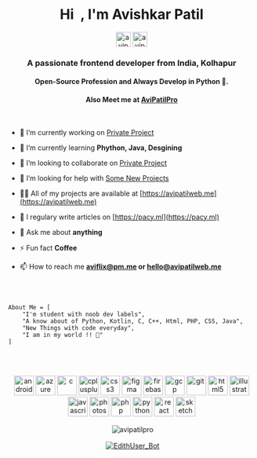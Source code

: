 <h1 align="center">Hi  &nbsp;<a href="https://raw.githubusercontent.com/proavipatil/proavipatil/master/Hi.gif" width="48px"></a>, I'm Avishkar Patil</h1>

<p align="center">
<a href="https://codepen.io/avipatilpro" target="blank"><img align="center" src="https://cdn.jsdelivr.net/npm/simple-icons@3.0.1/icons/codepen.svg" alt="avipatilpro" height="30" width="30" /></a>
<a href="https://dev.to/avipatilpro" target="blank"><img align="center" src="https://cdn.jsdelivr.net/npm/simple-icons@3.0.1/icons/dev-dot-to.svg" alt="avipatilpro" height="30" width="30" /></a>
</p>

<h3 align="center">A passionate frontend developer from India, Kolhapur</h3>
<h4 align="center" >Open-Source Profession and Always Develop in Python 🐍.</h4>
           
<h4 align="center">Also Meet me at <a href="https://github.com/avipatilpro"><b>AviPatilPro</b></a></h4> <br>

- 🔭 I’m currently working on [Private Project](#)
- 🌱 I’m currently learning **Phython, Java, Desgining**
- 👯 I’m looking to collaborate on [Private Project](#)
- 🤝 I’m looking for help with [Some New Projects](#)
- 👨‍💻 All of my projects are available at [https://avipatilweb.me](https://avipatilweb.me)
- 📝 I regulary write articles on [https://pacy.ml](https://pacy.ml)
- 💬 Ask me about **anything**
- ⚡ Fun fact **Coffee**


- 📫 How to reach me **aviflix@pm.me or hello@avipatilweb.me**

<br><br>

```
About Me = [
    "I'm student with noob dev labels",
    "A know about of Python, Kotlin, C, C++, Html, PHP, CSS, Java",
    "New Things with code everyday",
    "I am in my world !! 💞"
]
```
<br><br>

<p align="center"><img src="https://devicons.github.io/devicon/devicon.git/icons/android/android-original-wordmark.svg" alt="android" width="40" height="40"/> <img src="https://www.vectorlogo.zone/logos/microsoft_azure/microsoft_azure-icon.svg" alt="azure" width="40" height="40"/> <img src="https://devicons.github.io/devicon/devicon.git/icons/c/c-original.svg" alt="c" width="40" height="40"/> <img src="https://devicons.github.io/devicon/devicon.git/icons/cplusplus/cplusplus-original.svg" alt="cplusplus" width="40" height="40"/> <img src="https://devicons.github.io/devicon/devicon.git/icons/css3/css3-original-wordmark.svg" alt="css3" width="40" height="40"/> <img src="https://www.vectorlogo.zone/logos/figma/figma-icon.svg" alt="figma" width="40" height="40"/> <img src="https://www.vectorlogo.zone/logos/firebase/firebase-icon.svg" alt="firebase" width="40" height="40"/> <img src="https://www.vectorlogo.zone/logos/google_cloud/google_cloud-icon.svg" alt="gcp" width="40" height="40"/> <img src="https://www.vectorlogo.zone/logos/git-scm/git-scm-icon.svg" alt="git" width="40" height="40"/> <img src="https://devicons.github.io/devicon/devicon.git/icons/html5/html5-original-wordmark.svg" alt="html5" width="40" height="40"/> <img src="https://www.vectorlogo.zone/logos/adobe_illustrator/adobe_illustrator-icon.svg" alt="illustrator" width="40" height="40"/> <img src="https://devicons.github.io/devicon/devicon.git/icons/javascript/javascript-original.svg" alt="javascript" width="40" height="40"/>  <img src="https://devicons.github.io/devicon/devicon.git/icons/photoshop/photoshop-plain.svg" alt="photoshop" width="40" height="40"/> <img src="https://devicons.github.io/devicon/devicon.git/icons/php/php-original.svg" alt="php" width="40" height="40"/> <img src="https://devicons.github.io/devicon/devicon.git/icons/python/python-original.svg" alt="python" width="40" height="40"/> <img src="https://devicons.github.io/devicon/devicon.git/icons/react/react-original-wordmark.svg" alt="react" width="40" height="40"/> <img src="https://www.vectorlogo.zone/logos/sketchapp/sketchapp-icon.svg" alt="sketch" width="40" height="40"/></p>

<p align="center">&nbsp;<img align="center" src="https://github-readme-stats.vercel.app/api?username=proavipatil&theme=algolia&show_icons=true" alt="avipatilpro"/></p>
<p align="center">&nbsp;<a href="https://github.com/proavipatil/YouTube-HLS-Stream-Sniper"><img align="center" src="https://github-readme-stats.vercel.app/api/pin/?username=proavipatil&theme=algolia&repo=YouTube-HLS-Stream-Sniper" alt="EdithUser_Bot"/></a></p>
